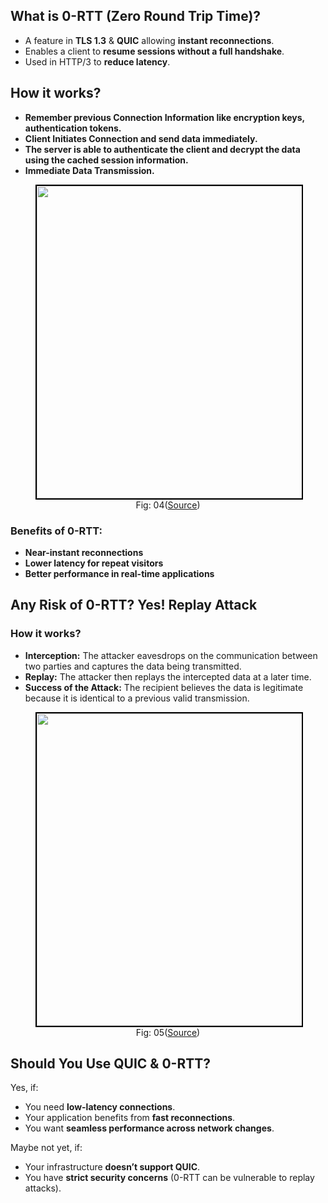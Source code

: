 
## What is 0-RTT (Zero Round Trip Time)?
- A feature in **TLS 1.3** & **QUIC** allowing **instant reconnections**.
- Enables a client to **resume sessions without a full handshake**.
- Used in HTTP/3 to **reduce latency**.

## How it works?
- **Remember previous Connection Information like encryption keys, authentication tokens.**
- **Client Initiates Connection and send data immediately.**
- **The server is able to authenticate the client and decrypt the data using the cached session information.**
- **Immediate Data Transmission.**


<figure>
	<div align="center">
	<img src="/data/HTTP_3/assets/0rtt.png" height="500" width="500" style="border: 2px solid black;"></div>
	<figcaption style="text-align: center">Fig: 04(<a href="https://www.haproxy.com/blog/tls-1-3-0-rtt-haproxy">Source</a>)</figcaption>  
</figure>

### Benefits of 0-RTT:
 - **Near-instant reconnections**
 - **Lower latency for repeat visitors**
 - **Better performance in real-time applications**

 ## Any Risk of 0-RTT? Yes! Replay Attack
 ### How it works?
 - **Interception:** The attacker eavesdrops on the communication between two parties  and captures the data being transmitted. 
 - **Replay:** The attacker then replays the intercepted data at a later time.
 - **Success of the Attack:** The recipient believes the data is legitimate because it is identical to a previous valid transmission.
 

<figure>
	<div align="center">
	<img src="/data/HTTP_3/assets/ReplayAttack.png" height="500" width="500" style="border: 2px solid black;"></div>
	<figcaption style="text-align: center">Fig: 05(<a href="https://medium.com/@hnasr/the-danger-of-0-rtt-a815d2b99ac6">Source</a>)</figcaption>  
</figure>


##  Should You Use QUIC & 0-RTT?
 Yes, if:
- You need **low-latency connections**.
- Your application benefits from **fast reconnections**.
- You want **seamless performance across network changes**.

 Maybe not yet, if:
- Your infrastructure **doesn’t support QUIC**.
- You have **strict security concerns** (0-RTT can be vulnerable to replay attacks).
 